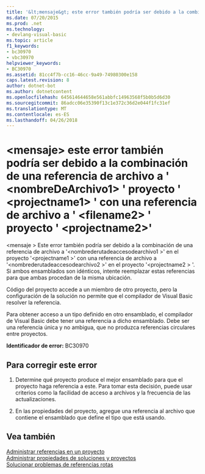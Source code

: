 ```yaml
---
title: '&lt;mensaje&gt; este error también podría ser debido a la combinación de una referencia de archivo a &#39; &lt;nombreDeArchivo1&gt; &#39; proyecto &#39; &lt;projectname1&gt; &#39; con una referencia de archivo a &#39; &lt;filename2&gt; &#39; proyecto &#39; &lt;projectname2&gt;&#39;'
ms.date: 07/20/2015
ms.prod: .net
ms.technology:
- devlang-visual-basic
ms.topic: article
f1_keywords:
- bc30970
- vbc30970
helpviewer_keywords:
- BC30970
ms.assetid: 81cc4f7b-cc16-46cc-9a49-74980300e158
caps.latest.revision: 8
author: dotnet-bot
ms.author: dotnetcontent
ms.openlocfilehash: 645614644658e561abbfc14963568f5b0b5d6d30
ms.sourcegitcommit: 86adcc06e35390f13c1e372c36d2e044f1fc31ef
ms.translationtype: MT
ms.contentlocale: es-ES
ms.lasthandoff: 04/26/2018
---
```

# <a name="ltmessagegt-this-error-could-also-be-due-to-mixing-a-file-reference-to-39ltfilename1gt39-in-project-39ltprojectname1gt39-with-a-file-reference-to-39ltfilename2gt39-in-project-39ltprojectname2gt39"></a>&lt;mensaje&gt; este error también podría ser debido a la combinación de una referencia de archivo a &#39; &lt;nombreDeArchivo1&gt; &#39; proyecto &#39; &lt;projectname1&gt; &#39; con una referencia de archivo a &#39; &lt;filename2&gt; &#39; proyecto &#39; &lt;projectname2&gt;&#39;
\<mensaje > Este error también podría ser debido a la combinación de una referencia de archivo a '\<nombrederutadeaccesodearchivo1 >' en el proyecto '\<projectname1 >' con una referencia de archivo a '\<nombrederutadeaccesodearchivo2 >' en el proyecto '\<projectname2 > '.  Si ambos ensamblados son idénticos, intente reemplazar estas referencias para que ambas procedan de la misma ubicación.  
  
 Código del proyecto accede a un miembro de otro proyecto, pero la configuración de la solución no permite que el compilador de Visual Basic resolver la referencia.  
  
 Para obtener acceso a un tipo definido en otro ensamblado, el compilador de Visual Basic debe tener una referencia a dicho ensamblado. Debe ser una referencia única y no ambigua, que no produzca referencias circulares entre proyectos.  
  
 **Identificador de error:** BC30970  
  
## <a name="to-correct-this-error"></a>Para corregir este error  
  
1.  Determine qué proyecto produce el mejor ensamblado para que el proyecto haga referencia a este. Para tomar esta decisión, puede usar criterios como la facilidad de acceso a archivos y la frecuencia de las actualizaciones.  
  
2.  En las propiedades del proyecto, agregue una referencia al archivo que contiene el ensamblado que define el tipo que está usando.  
  
## <a name="see-also"></a>Vea también  
 [Administrar referencias en un proyecto](/visualstudio/ide/managing-references-in-a-project)  
 [Administrar propiedades de soluciones y proyectos](/visualstudio/ide/managing-project-and-solution-properties)  
 [Solucionar problemas de referencias rotas](/visualstudio/ide/troubleshooting-broken-references)
